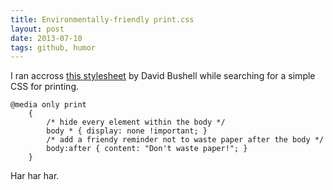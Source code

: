 ```yaml
---
title: Environmentally-friendly print.css
layout: post
date: 2013-07-10
tags: github, humor
---
```


I ran accross [this stylesheet](https://github.com/golman/print.css) by David Bushell while searching for a simple CSS for printing.
	
	@media only print
		{
		    /* hide every element within the body */
		    body * { display: none !important; }
		    /* add a friendy reminder not to waste paper after the body */
		    body:after { content: "Don't waste paper!"; }
		}

Har har har.